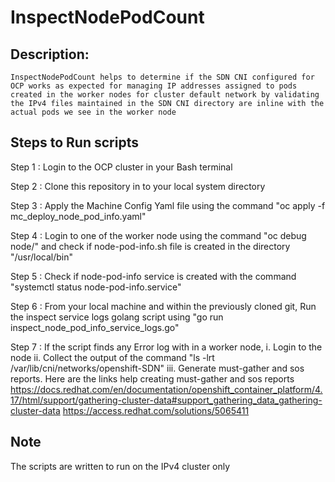 # InspectNodePodCount

## Description:

    InspectNodePodCount helps to determine if the SDN CNI configured for OCP works as expected for managing IP addresses assigned to pods created in the worker nodes for cluster default network by validating the IPv4 files maintained in the SDN CNI directory are inline with the actual pods we see in the worker node


## Steps to Run scripts

Step 1 : Login to the OCP cluster in your Bash terminal

Step 2 : Clone this repository in to your local system directory

Step 3 : Apply the Machine Config Yaml file using the command "oc apply -f mc_deploy_node_pod_info.yaml"

Step 4 : Login to one of the worker node using the command "oc debug node/<nodeName>" and check if node-pod-info.sh file is created in the directory "/usr/local/bin"

Step 5 : Check if node-pod-info service is created with the command "systemctl status node-pod-info.service"

Step 6 : From your local machine and within the previously cloned git, Run the inspect service logs golang script using "go run inspect_node_pod_info_service_logs.go"

Step 7 : If the script finds any Error log with in a worker node,
        i.   Login to the node
        ii.  Collect the output of the command "ls -lrt /var/lib/cni/networks/openshift-SDN"
        iii. Generate must-gather and sos reports. Here are the links help creating must-gather and sos reports
             https://docs.redhat.com/en/documentation/openshift_container_platform/4.17/html/support/gathering-cluster-data#support_gathering_data_gathering-cluster-data 
             https://access.redhat.com/solutions/5065411

## Note

The scripts are written to run on the IPv4 cluster only
